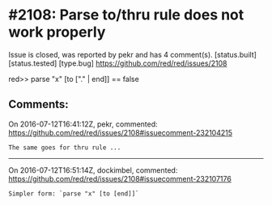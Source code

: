 
#2108: Parse to/thru rule does not work properly
================================================================================
Issue is closed, was reported by pekr and has 4 comment(s).
[status.built] [status.tested] [type.bug]
<https://github.com/red/red/issues/2108>

red>> parse "x" [to ["." | end]]
== false



Comments:
--------------------------------------------------------------------------------

On 2016-07-12T16:41:12Z, pekr, commented:
<https://github.com/red/red/issues/2108#issuecomment-232104215>

    The same goes for thru rule ...

--------------------------------------------------------------------------------

On 2016-07-12T16:51:14Z, dockimbel, commented:
<https://github.com/red/red/issues/2108#issuecomment-232107176>

    Simpler form: `parse "x" [to [end]]`

